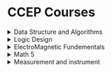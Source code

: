 # CCEP Courses  


    
<details>
  <summary>Data Structure and Algorithms</summary>


#### Prerequisite
📹[Recurcion playlist (Arabic)](https://www.youtube.com/watch?v=t0cHKEof1S8&list=PLBkwGJXcrCATvPBkCUoJzURlO3MIeHZji&pp=iAQB)


#### palylists


📹 Data Structures Course (بالعربي) (java)[ [linear Data Structures]](https://www.youtube.com/playlist?list=PLrW6ND2wzt4o4kYvTrk1xQjCLiIumqTL3) [[Trees] ](https://www.youtube.com/playlist?list=PLrW6ND2wzt4qGiB9xQIltEOv_dUFTFfq9
)[[Searching Algorithms]](https://www.youtube.com/playlist?list=PLrW6ND2wzt4rnEsy9xTzGFkI9duFD9X91
)[[Sorting Algorithms]](https://www.youtube.com/playlist?list=PLrW6ND2wzt4qVfoiiblU95KOWuEnI3xDV
)

📹 [Data Structures Easy to Advanced Course - Full Tutorial from a Microsoft Engineer (بالعربي) (java) ](https://www.youtube.com/watch?v=eNOZjwJVIxg&list=PLF8OvnCBlEY3a1pbPrE6fvNuV3qi-6KRf)



📹 [Data Structures Easy to Advanced Course - Full Tutorial from a Google Engineer (English) (java)](https://www.youtube.com/watch?v=RBSGKlAvoiM) 



📹 [Data Structures Full Course (بالعربي) (C)](https://www.youtube.com/playlist?list=PLoK2Lr1miEm-5zCzKE8siQezj9rvQlnca)



📹 [Data Structures Tutorial from Ainshams Engineering (بالعربي) (C++)](https://www.youtube.com/watch?v=bkGS6TLngpg&list=PLSAVCAIEVqa8yHjRC1XgU2EhSLHB41A1E&pp=iAQB)



📹[Data Structures and Algorithms in 15 Minutes (funny&informative video) ](https://www.youtube.com/watch?v=oz9cEqFynHU&pp=ygURZHNhIGluIDE1IG1pbnV0ZXM%3D)


📹 [Data Structures xor Algorithms (Hindi English) (java)](https://www.youtube.com/watch?v=xLetJpcjHS0&list=PLBlnK6fEyqRj9lld8sWIUNwlKfdUoPd1Y)

#### Books
📖 [Data Structures and Algorithms in Java ™ Sixth Edition (Dr Eman recommended it)](https://github.com/shshankar1/ebooks/blob/master/Data%20Structures%20and%20Algorithms%20in%20Java%2C%206th%20Edition.pdf)

📖 [Grokking Algorithms - Entry Level](https://bit.ly/3xl71jO)

📖 [Algorithms Unplugged - More Advanced](https://link.springer.com/book/10.1007/978-3-642-15328-0)

#### Extra
[Simple DS explanation in Arabic (short Articles) ](https://www.facebook.com/groups/one.million.egyptian.coder/posts/1239392273321877/?__cft__[0]=AZV6Fiaqo5OeIDUssvyzftm9upTyhgeKgQBy4oEGs_dhz64iY_Bvbk3FF-_cd40qCvzW9t0TzwTxNP8Y4oTFZh0SxUN3njmuxb4yuIcANGjxeGxO57zcbHYkfsM9X7VTRbvs19cEDTHSpdjahI5yW4f5&__tn__=%2CO%2CP-R)
[DSA Tutorial (Articles)](https://www.geeksforgeeks.org/data-structures/)

[Visualize Algoritms and datastructures | ](https://visualgo.net/en)

[Visualize Algoritms and datastructures || ](https://www.cs.usfca.edu/~galles/visualization/Algorithms.html)





#### Problems sheets/ladders 

[500+ DSA practice problems with solutions](https://github.com/bollwarm/DataStructuresAlgorithms)

[Crack the coding interview(leetcode)](https://docs.google.com/spreadsheets/d/1pnI8HmSMPcfwrCCu7wYETCXaKDig4VucZDpcjVRuYrE/edit?fbclid=IwAR2xRer71R1VAP-J5u8Y97ZvkqcwrSIyYxw0Lmqp4h4YuS1LUopA9hQkfgI#gid=237636947)

[Grind 75 (leetcode)](https://www.techinterviewhandbook.org/grind75)

[Top interview questions (leetcode) ](https://www.techinterviewhandbook.org/grind75)

</details>


<details>

 <summary>Logic Design</summary>
 
#### playlists

📹[CS221: Digital Design playlist(Waleed A. Yousef) (Arabic)](https://www.youtube.com/playlist?list=PLZNz7wrFA85Antgz1o79xCn1O2nwDEkLH)



📹[Logic design playlist(M-Maher) (Arabic)](https://www.youtube.com/playlist?list=PLm877Wx3hfJ2ZKirS9kzoVRKTEOOt8Cq-)



📹[Logic design playlist(DR-Ayman wahba Ainshams)(Arabic)](https://www.youtube.com/watch?v=CDzThISAz1U&list=PLkOpA9uAb9H3e0isTeEqkR-W5PwV8OSTG)



📹[Logic design playlist(DR-ibrahim emara)(Arabic)](https://www.youtube.com/playlist?list=PLcqi72Z0AS7sWlOqrdLE033WzSczBmUZi)



📹[Boolean Algebra Rules video(Arabic)](https://www.youtube.com/watch?v=5b1F5rJOwgs)

📹[Logic Gates playlist (Arabic)](https://www.youtube.com/playlist?list=PLYvBQARQqTs3PwCQmUmjNUDTSooc5ueF8)


📹[Logic Design playlist (Arabic) ](https://www.youtube.com/playlist?list=PLhx4zaYkEjI8BuPybYhAotW2gKDIT9y2D)



📹[Logic Design playlist (nice Arabic :""") ](https://www.youtube.com/playlist?list=PLjiyR6nPcbxy_nbEQHBj5MwGicZRTRM_w)



📹[Boolean Algebra, Logic Gates & K-Maps (Hindi English)](https://www.youtube.com/watch?v=NqPhPiSer30&list=PLIY8eNdw5tW-yJHsxApeilNjX2Dkll-Ox&index=1)



📹[Logic Gates & K-Maps playlist from video 72:93 (Neso academy) (Hindi English) ](https://www.youtube.com/playlist?list=PLBlnK6fEyqRjMH3mWf6kwqiTbT798eAOm)




📹[Logic Design playlist (All about Electronics) (Hindi English) ](https://www.youtube.com/playlist?list=PLwjK_iyK4LLBC_so3odA64E2MLgIRKafl)

#### Websites
[Online logic gates Simulator](https://logic.ly/demo/)

[Logic design Simulator Software for Desktop ](https://sourceforge.net/projects/circuit/)



</details>


<details>

 <summary>ElectroMagnetic Fundementals</summary> 
 
#### playlists

📹[ElectroMagnetic playlist (M-Maher)(Arabic)](https://www.youtube.com/watch?v=Zngydh4EiUc&list=PLm877Wx3hfJ26h1I9bJdNnH3nPqrvDb-N)

📹[ElectroMagnetic playlist (low Hindi English)](https://www.youtube.com/playlist?list=PLm_MSClsnwm-w_oyXiPFYgtn-oreRmN9Q)



</details>

<details>

<summary>Math 5</summary>

#### palylists

[Probability and Statistics | احتمال واحصاء](https://www.youtube.com/playlist?list=PLHTQwvBrCHHGSs9_D_a7KeWddOS6fXM-W)

</details>

<details>
<summary>Measurement and instrument </summary>

###    لسا :""""""

</details>

